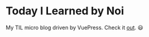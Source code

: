 # Today I Learned by Noi

My TIL micro blog driven by VuePress. Check it [out](https://noinarisak.github.io/til/). :smiley: